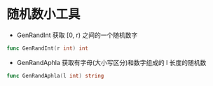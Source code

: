 # 随机数小工具

- GenRandInt 获取 [0, r) 之间的一个随机数字
```go
func GenRandInt(r int) int
```

- GenRandAphla 获取有字母(大小写区分)和数字组成的 l 长度的随机数
```go
func GenRandAphla(l int) string
```